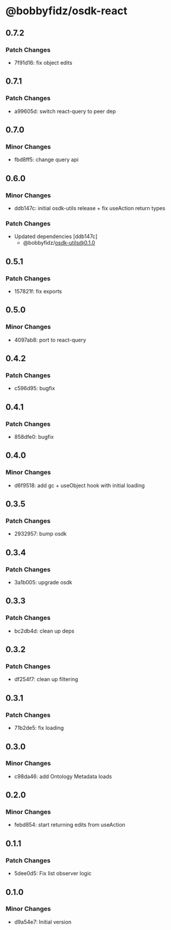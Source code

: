 # @bobbyfidz/osdk-react

## 0.7.2

### Patch Changes

- 7f91d16: fix object edits

## 0.7.1

### Patch Changes

- a99605d: switch react-query to peer dep

## 0.7.0

### Minor Changes

- fbd8ff5: change query api

## 0.6.0

### Minor Changes

- ddb147c: initial osdk-utils release + fix useAction return types

### Patch Changes

- Updated dependencies [ddb147c]
    - @bobbyfidz/osdk-utils@0.1.0

## 0.5.1

### Patch Changes

- 157821f: fix exports

## 0.5.0

### Minor Changes

- 4097ab8: port to react-query

## 0.4.2

### Patch Changes

- c596d95: bugfix

## 0.4.1

### Patch Changes

- 858dfe0: bugfix

## 0.4.0

### Minor Changes

- d6f9518: add gc + useObject hook with initial loading

## 0.3.5

### Patch Changes

- 2932957: bump osdk

## 0.3.4

### Patch Changes

- 3a1b005: upgrade osdk

## 0.3.3

### Patch Changes

- bc2db4d: clean up deps

## 0.3.2

### Patch Changes

- df254f7: clean up filtering

## 0.3.1

### Patch Changes

- 71b2de5: fix loading

## 0.3.0

### Minor Changes

- c98da46: add Ontology Metadata loads

## 0.2.0

### Minor Changes

- febd854: start returning edits from useAction

## 0.1.1

### Patch Changes

- 5dee0d5: Fix list observer logic

## 0.1.0

### Minor Changes

- d9a54e7: Initial version
